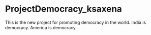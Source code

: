 # ProjectDemocracy_ksaxena
This is the new project for promoting democracy in the world.
India is democracy.
America is democracy.